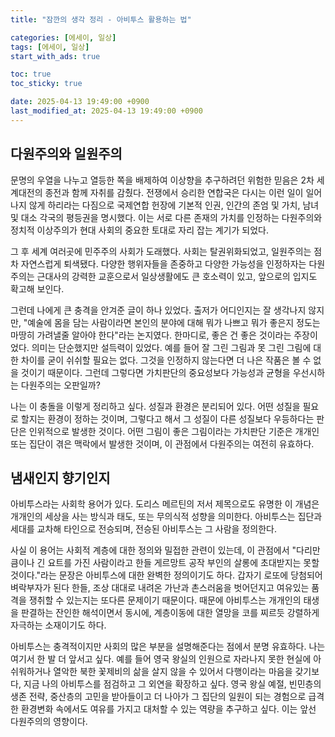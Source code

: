```yaml
---
title: "잠깐의 생각 정리 - 아비투스 활용하는 법"

categories: [에세이, 일상]
tags: [에세이, 일상]
start_with_ads: true

toc: true
toc_sticky: true

date: 2025-04-13 19:49:00 +0900
last_modified_at: 2025-04-13 19:49:00 +0900
---
```


## **다원주의와 일원주의**

문명의 우열을 나누고 열등한 쪽을 배제하여 이상향을 추구하려던 위험한 믿음은 2차 세계대전의 종전과 함께 자취를 감췄다. 전쟁에서 승리한 연합국은 다시는 이런 일이 일어나지 않게 하리라는 다짐으로 국제연합 헌장에 기본적 인권, 인간의 존엄 및 가치, 남녀 및 대소 각국의 평등권을 명시했다. 이는 서로 다른 존재의 가치를 인정하는 다원주의와 정치적 이상주의가 현대 사회의 중요한 토대로 자리 잡는 계기가 되었다.

그 후 세계 여러곳에 민주주의 사회가 도래했다. 사회는 탈권위화되었고, 일원주의는 점차 자연스럽게 퇴색됐다. 다양한 행위자들을 존중하고 다양한 가능성을 인정하자는 다원주의는 근대사의 강력한 교훈으로서 일상생활에도 큰 호소력이 있고, 앞으로의 입지도 확고해 보인다.

그런데 나에게 큰 충격을 안겨준 글이 하나 있었다. 출저가 어디인지는 잘 생각나지 않지만, "예술에 몸을 담는 사람이라면 본인의 분야에 대해 뭐가 나쁘고 뭐가 좋은지 정도는 마땅히 가려낼줄 알아야 한다"라는 논지였다. 한마디로, 좋은 건 좋은 것이라는 주장이었다. 의미는 단순했지만 설득력이 있었다. 예를 들어 잘 그린 그림과 못 그린 그림에 대한 차이를 굳이 쉬쉬할 필요는 없다. 그것을 인정하지 않는다면 더 나은 작품은 볼 수 없을 것이기 때문이다. 그런데 그렇다면 가치판단의 중요성보다 가능성과 균형을 우선시하는 다원주의는 오판일까?

나는 이 충돌을 이렇게 정리하고 싶다. 성질과 환경은 분리되어 있다. 어떤 성질을 필요로 할지는 환경이 정하는 것이며, 그렇다고 해서 그 성질이 다른 성질보다 우등하다는 판단은 인위적으로 발생한 것이다. 어떤 그림이 좋은 그림이라는 가치판단 기준은 개개인 또는 집단이 겪은 맥락에서 발생한 것이며, 이 관점에서 다원주의는 여전히 유효하다.

## **냄새인지 향기인지**

아비투스라는 사회학 용어가 있다. 도리스 메르틴의 저서 제목으로도 유명한 이 개념은 개개인의 세상을 사는 방식과 태도, 또는 무의식적 성향을 의미한다. 아비투스는 집단과 세대를 교차해 타인으로 전승되며, 전승된 아비투스는 그 사람을 정의한다.

사실 이 용어는 사회적 계층에 대한 정의와 밀접한 관련이 있는데, 이 관점에서 "다리만큼이나 긴 요트를 가진 사람이라고 한들 게르망트 공작 부인의 살롱에 초대받지는 못할 것이다."라는 문장은 아비투스에 대한 완벽한 정의이기도 하다. 갑자기 로또에 당첨되어 벼락부자가 된다 한들, 조상 대대로 내려온 가난과 촌스러움을 벗어던지고 여유있는 품격을 쟁취할 수 있는지는 또다른 문제이기 때문이다. 때문에 아비투스는 개개인의 태생을 판결하는 잔인한 해석이면서 동시에, 계층이동에 대한 열망을 코를 찌르듯 강렬하게 자극하는 소재이기도 하다.

아비투스는 충격적이지만 사회의 많은 부분을 설명해준다는 점에서 분명 유효하다. 나는 여기서 한 발 더 앞서고 싶다. 예를 들어 영국 왕실의 인원으로 자라나지 못한 현실에 아쉬워하거나 열악한 북한 꽃제비의 삶을 살지 않을 수 있어서 다행이라는 마음을 갖기보다, 지금 나의 아비투스를 점검하고 그 외연을 확장하고 싶다. 영국 왕실 예절, 빈민층의 생존 전략, 중산층의 고민을 받아들이고 더 나아가 그 집단의 일원이 되는 경험으로 급격한 환경변화 속에서도 여유를 가지고 대처할 수 있는 역량을 추구하고 싶다. 이는 앞선 다원주의의 영향이다.